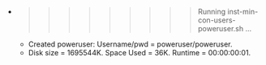 * >>>>>>>>> Running inst-min-con-users-poweruser.sh ...
  * Created poweruser: Username/pwd = poweruser/poweruser.
  * Disk size = 1695544K. Space Used = 36K. Runtime = 00:00:00:01.
